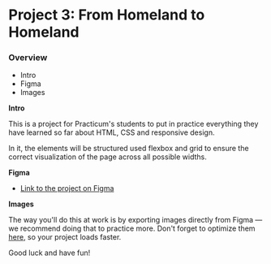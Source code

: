 # Project 3: From Homeland to Homeland

### Overview

- Intro
- Figma
- Images

**Intro**

This is a project for Practicum's students to put in practice everything they have learned so far about HTML, CSS and responsive design.

In it, the elements will be structured used flexbox and grid to ensure the correct visualization of the page across all possible widths.

**Figma**

- [Link to the project on Figma](https://www.figma.com/file/1zCYcflj6BJx5VqOvXU9nb/Sprint-3-From-Homeland-to-Homeland-desktop-mobile?node-id=0%3A1)

**Images**

The way you'll do this at work is by exporting images directly from Figma — we recommend doing that to practice more. Don't forget to optimize them [here](https://tinypng.com/), so your project loads faster.

Good luck and have fun!
